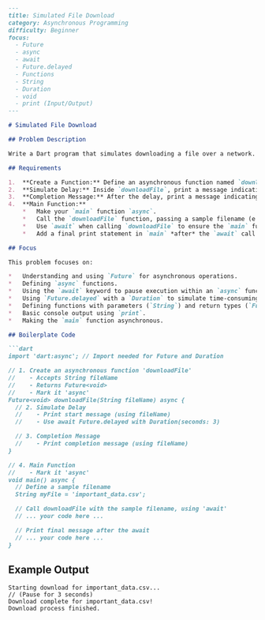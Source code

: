 ```markdown
---
title: Simulated File Download
category: Asynchronous Programming
difficulty: Beginner
focus:
  - Future
  - async
  - await
  - Future.delayed
  - Functions
  - String
  - Duration
  - void
  - print (Input/Output)
---

# Simulated File Download

## Problem Description

Write a Dart program that simulates downloading a file over a network. Since actual network requests are complex, you'll simulate the time delay using `Future.delayed`.

## Requirements

1.  **Create a Function:** Define an asynchronous function named `downloadFile` that accepts one argument: a `String` representing the `fileName`. This function should return a `Future<void>` because it won't return a specific value upon completion, but the operation itself is asynchronous.
2.  **Simulate Delay:** Inside `downloadFile`, print a message indicating that the download for the given `fileName` has started (e.g., "Starting download for report.pdf..."). Then, use `await Future.delayed()` to pause execution for `3` seconds, simulating the time it takes to download.
3.  **Completion Message:** After the delay, print a message indicating that the download for the specific `fileName` is complete (e.g., "Download complete for report.pdf!").
4.  **Main Function:**
    *   Make your `main` function `async`.
    *   Call the `downloadFile` function, passing a sample filename (e.g., "important_data.csv").
    *   Use `await` when calling `downloadFile` to ensure the `main` function waits for the simulated download to finish before potentially proceeding with other tasks (or exiting).
    *   Add a final print statement in `main` *after* the `await` call (e.g., "Download process finished.") to show that the program waited.

## Focus

This problem focuses on:

*   Understanding and using `Future` for asynchronous operations.
*   Defining `async` functions.
*   Using the `await` keyword to pause execution within an `async` function.
*   Using `Future.delayed` with a `Duration` to simulate time-consuming tasks.
*   Defining functions with parameters (`String`) and return types (`Future<void>`).
*   Basic console output using `print`.
*   Making the `main` function asynchronous.

## Boilerplate Code

```dart
import 'dart:async'; // Import needed for Future and Duration

// 1. Create an asynchronous function 'downloadFile'
//    - Accepts String fileName
//    - Returns Future<void>
//    - Mark it 'async'
Future<void> downloadFile(String fileName) async {
  // 2. Simulate Delay
  //    - Print start message (using fileName)
  //    - Use await Future.delayed with Duration(seconds: 3)

  // 3. Completion Message
  //    - Print completion message (using fileName)
}

// 4. Main Function
//    - Mark it 'async'
void main() async {
  // Define a sample filename
  String myFile = 'important_data.csv';

  // Call downloadFile with the sample filename, using 'await'
  // ... your code here ...

  // Print final message after the await
  // ... your code here ...
}
```

## Example Output

```
Starting download for important_data.csv...
// (Pause for 3 seconds)
Download complete for important_data.csv!
Download process finished.
```
```